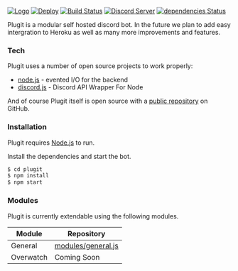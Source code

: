 [![Logo](https://i.imgur.com/ltCv7rbr.png)]()
[![Deploy](https://www.herokucdn.com/deploy/button.svg)](https://heroku.com/deploy?template=https://github.com/MarleyPlant/Plugit)
[![Build Status](https://travis-ci.com/MarleyPlant/Plugit.svg?token=coQixfkXNuyuVgGAm5J4&branch=master)](https://travis-ci.com/MarleyPlant/Plugit)
[![Discord Server](https://discordapp.com/api/guilds/367747780745232384/embed.png)](https://discord.gg/usefMdE)
[![dependencies Status](https://david-dm.org/marleyplant/Plugit/status.svg)](https://david-dm.org/marleyplant/Plugit)


Plugit is  a modular self hosted discord bot. In the future we plan to add easy intergration to Heroku as well as many more improvements and features.

### Tech

Plugit uses a number of open source projects to work properly:
* [node.js](https://nodejs.org/) - evented I/O for the backend
* [discord.js](https://discord.js.org/) - Discord API Wrapper For Node


And of course Plugit itself is open source with a [public repository](https://github.com/MarleyPlant/Plugit) on GitHub.

### Installation

Plugit requires [Node.js](https://nodejs.org/) to run.

Install the dependencies and start the bot.

```sh
$ cd plugit
$ npm install
$ npm start
```

### Modules

Plugit is currently extendable using the following modules.

| Module | Repository |
| ------ | ------ |
| General | [modules/general.js](https://github.com/MarleyPlant/Plugit/blob/master/modules/general.js) |
| Overwatch | Coming Soon |
